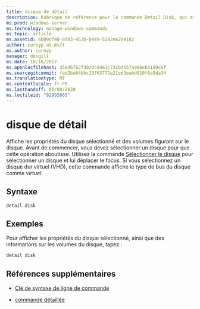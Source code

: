 ```yaml
---
title: disque de détail
description: Rubrique de référence pour la commande Detail Disk, qui affiche les propriétés du disque sélectionné et les volumes sur ce disque.
ms.prod: windows-server
ms.technology: manage-windows-commands
ms.topic: article
ms.assetid: 6b09cf40-8d93-452b-b449-5242e62a4102
author: coreyp-at-msft
ms.author: coreyp
manager: dongill
ms.date: 10/16/2017
ms.openlocfilehash: 358d6762f382dc8461c73cbd557a906eb5189c6f
ms.sourcegitcommit: fad2ba64bbc13763772e21ed3eabd010f6a5da34
ms.translationtype: MT
ms.contentlocale: fr-FR
ms.lasthandoff: 05/09/2020
ms.locfileid: "82993065"
---
```

# <a name="detail-disk"></a>disque de détail

Affiche les propriétés du disque sélectionné et des volumes figurant sur le disque. Avant de commencer, vous devez sélectionner un disque pour que cette opération aboutisse. Utilisez la commande [Sélectionner le disque](select-disk.md) pour sélectionner un disque et lui déplacer le focus. Si vous sélectionnez un disque dur virtuel (VHD), cette commande affiche le type de bus du disque comme *virtuel*.

## <a name="syntax"></a>Syntaxe

```
detail disk
```

## <a name="examples"></a>Exemples

Pour afficher les propriétés du disque sélectionné, ainsi que des informations sur les volumes du disque, tapez :

```
detail disk
```

## <a name="additional-references"></a>Références supplémentaires

- [Clé de syntaxe de ligne de commande](command-line-syntax-key.md)

- [commande détaillée](detail.md)
